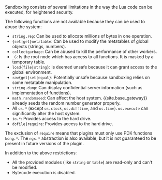 <!---shared with plugins that accept custom lua code --->

Sandboxing consists of several limitations in the way the Lua code can be executed,
for heightened security.

The following functions are not available because they can be used to abuse the system:

* `string.rep`: Can be used to allocate millions of bytes in one operation.
* `{set|get}metatable`: Can be used to modify the metatables of global objects (strings, numbers).
* `collectgarbage`: Can be abused to kill the performance of other workers.
* `_G`: Is the root node which has access to all functions. It is masked by a temporary table.
* `load{file|string}`: Is deemed unsafe because it can grant access to the global environment.
* `raw{get|set|equal}`: Potentially unsafe because sandboxing relies on some metatable manipulation.
* `string.dump`: Can display confidential server information (such as implementation of functions).
* `math.randomseed`: Can affect the host system. {{site.base_gateway}} already seeds the random number generator properly.
* All `os.*` (except `os.clock`, `os.difftime`, and `os.time`). `os.execute` can significantly alter the host system.
* `io.*`: Provides access to the hard drive.
* `dofile|require`: Provides access to the hard drive.

The exclusion of `require` means that plugins must only use PDK functions `kong.*`. The `ngx.*` abstraction is
also available, but it is not guaranteed to be present in future versions of the plugin.

In addition to the above restrictions:

* All the provided modules (like `string` or `table`) are read-only and can't be modified.
* Bytecode execution is disabled.
